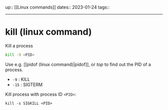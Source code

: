 up:: [[Linux commands]]
dates:: 2023-01-24
tags:: 

---

# kill (linux command)

Kill a process
```bash
kill -9 <PID>
```

Use e.g. [[pidof (linux command)|pidof]], or *top* to find out the PID of a process.

- `-9` : KILL
- `-15` : SIGTERM

Kill process with process ID `<PID>`:
```
kill -s SIGKILL <PID>
```